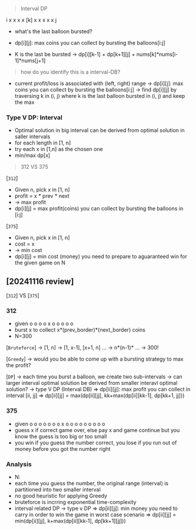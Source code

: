 > Interval DP  

i x x x x [k] x x x x x j

* what's the last balloon bursted?

* dp[i][j]: max coins you can collect by bursting the balloons[i:j]

* K is the last be bursted
-> dp[i][k-1] + dp[k+1][j] + nums[k]*nums[i-1]*nums[j+1]

> how do you identify this is a interval-DB?
* current profit/loss is associated with (left, right) range
-> dp[i][j]: max coins you can collect by bursting the balloons[i:j]
-> find dp[i][j] by traversing k in (i, j) where k is the last balloon bursted in (i, j) and keep the max


### Type V DP: Interval
* Optimal solution in big interval can be derived from optimal solution in saller intervals
* for each length in [1, n]
* try each x in [1,n] as the chosen one
* min/max dp[x]

> 312 VS 375

[`312`]
* Given n, pick x in [1, n]
* profit = x * prev * next
* -> max profit
* dp[i][j] = max profit(coins) you can collect by bursting the balloons in [i:j]
  

[`375`]
* Given n, pick x in [1, n]
* cost = x
* -> min cost
* dp[i][j] = min cost (money) you need to prepare to aguaranteed win for the given game on N

## [20241116 review]

[`312`] VS [`375`]
### 312
* given o o o o x o o o o o
* burst x to collect x*(prev_border)*(next_border) coins
* N=300

[`Bruteforce`]
-> [1, n] -> [1, x-1], [x+1, n] ...
-> n*(n-1)* ...
-> 300!

[`Greedy`]
-> would you be able to come up with a bursting strategy to max the profit?

[`DP`]
-> each time you burst a balloon, we create two sub-intervals
-> can larger interval optimal solution be derived from smaller interavl optimal solution?
-> type V DP (Interval DB)
=> dp[ii][jj]: max profit you can collect in interval [ii, jj]
=> dp[ii][jj] = max(dp[ii][jj], kk+max(dp[ii][kk-1], dp[kk+1, jj]))

  
### 375
* given o o o o o o o x o o o o o o o o o
* guess x if correct game over, else pay x and game continue but you know the guess is too big or too small
* you win if you guess the number correct, you lose if you run out of money before you got the number right

### Analysis
* N:
* each time you guess the number, the original range (interval) is partitioned into two smaller interval
* no good heuristic for applying Greedy
* bruteforce is incrring exponential time-complexity
* interval related DP -> type v DP
=> dp[ii][jj]: min money you need to carry in order to win the game in worst case scenario
=> dp[ii][jj] = min(dp[ii][jj], k+max(dp[ii][kk-1], dp[kk+1][jj]))